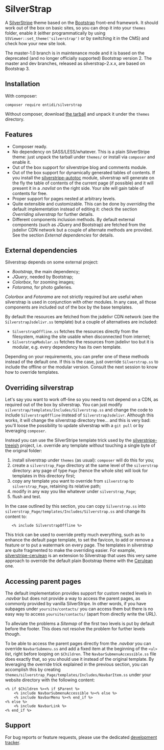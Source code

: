 SilverStrap
===========

A [SilverStripe](http://www.silverstripe.org/) theme based on the
[Bootstrap](http://twitter.github.io/bootstrap/) front-end framework.
It should work out of the box on basic sites, so you can drop it into
your `themes` folder, enable it (either programmatically by using
`SSViewer::set_theme('silverstrap')` or by switching it in the CMS) and
check how your new site look.

The master-1.0 branch is in maintenance mode and it is based on the
deprecated (and no longer officially supported) Bootstrap version 2.
The master and dev branches, released as silverstrap-2.x.x, are based
on Bootstrap 3.

Installation
------------

With composer:

    composer require entidi/silverstrap

Without composer, download [the tarball](https://github.com/ntd/silverstrap/releases)
and unpack it under the `themes` directory.

Features
--------

* Composer ready.
* No dependency on SASS/LESS/whatever. This is a plain SilverStripe
  theme: just unpack the tarball under `themes/` or install via
  `composer` and enable it.
* Out of the box support for silverstripe blog and comments module.
* Out of the box support for dynamically generated tables of contents.
  If you install the [silverstripe-autotoc](http://dev.entidi.com/p/silverstripe-autotoc/)
  module, silverstrap will generate on the fly the table of contents of
  the current page (if possible) and it will present it in a _.navlist_
  on the right side. Your site will gain table of contents for free.
* Proper support for pages nested at arbitrary levels.
* Quite extensible and customizable. This can be done by _overriding_
  the default implementation instead of editing it: check the section
  *Overriding silverstrap* for further details.
* Different components inclusion methods. By default external components
  (such as JQuery and Bootstrap) are fetched from the jsdelivr CDN
  network but a couple of alternate methods are provided. See the
  section *External dependencies* for details.

External dependencies
---------------------

Silverstrap depends on some external project:

* _Bootstrap_, the main dependency;
* _JQuery_, needed by Bootstrap;
* _Colorbox_, for zooming images;
* _Fotorama_, for photo galleries.

_Colorbox_ and _Fotorama_ are not strictly required but are useful when
silverstrap is used in conjunction with other modules. In any case,
all those components are included out of the box by the base templates.

By default the resources are fetched from the jsdelivr CDN network (see
the `SilverstrapJsdelivr.ss` template) but a couple of alternatives are
included:

* `SilverstrapOffline.ss` fetches the resources directly from the
  filesystem, making the site usable when disconnected from internet;
* `SilverstrapModular.ss` fetches the resources from jsdelivr too but it
  is modular, e.g. every dependency has its own template.

Depending on your requirements, you can prefer one of these methods
instead of the default one. If this is the case, just override
`Silverstrap.ss` to include the offline or the modular version. Consult
the next session to know how to override templates.

Overriding silverstrap
----------------------

Let's say you want to work off-line so you need to not depend on a CDN,
as required out of the box by silverstrap. You can just modify
`silverstrap/templates/Includes/Silverstrap.ss` and change the code to
include `SilverstrapOffline` instead of `SilverstrapJsdelivr`. Although
this works, it will change the silverstrap directory tree... and this
is very bad: you'll loose the possibility to update silverstrap with a
`git pull` or by leveraging `composer`.

Instead you can use the SilverStripe template trick used by the
[silverstripe-treeish](http://dev.entidi.com/p/silverstripe-treeish/)
project, i.e. override any template *without* touching a single byte of
the original folder:

1. install silverstrap under `themes` (as usual): `composer` will do
   this for you;
2. create a `silverstrap_Page` directory at the same level of the
   `silverstrap` directory: any page of type `Page` (hence the whole
   site) will look for templates in this directory first;
3. copy any template you want to override from `silverstrap` to
   `silverstrap_Page`, retaining its relative path;
4. modify in any way you like whatever under `silverstrap_Page`;
5. flush and test.

In the case outlined by this section, you can copy `Silverstrap.ss` into
`silverstrap_Page/templates/Includes/Silverstrap.ss` and change its
content to:

       <% include SilverstrapOffline %>

This trick can be used to override pretty much everything, such as to
enhance the default page template, to set the favicon, to add or remove
a feature or to put a watermark on every page. The templates in
silverstrap are quite fragmented to make the overriding easier. For
example, [silverstripe-cerulean](http://dev.entidi.com/p/silverstripe-cerulean/)
is an extension to Silverstrap that uses this very same approach to
override the default plain Bootstrap theme with the
[Cerulean](http://bootswatch.com/cerulean/) one.

Accessing parent pages
----------------------

The default implementation provides support for custom nested levels
in _.navbar_ but does not provide a way to access the parent pages, as
commonly provided by vanilla SilverStripe. In other words, if you have
subpages under `yoursite/contacts/` you can access them but there is no
easy way to access `yoursite/contacts/` (apart from directly write the
URL).

To alleviate the problems a *Sitemap* of the first two levels is put
by default before the footer. This does not resolve the problem for
further levels though.

To be able to access the parent pages directly from the _.navbar_ you
can override `NavbarSubmenu.ss` and add a fixed item at the beginning
of the `<ul>` list, right before looping on `$Children`. The
`NavbarSubmenuAccessible.ss` file does exactly that, so you should use
it instead of the original template. By leveraging the override trick
explained in the previous section, you can accomplish this by creating
`themes/silverstrap_Page/templates/Includes/NavbarItem.ss` under your
website directory with the following content:

    <% if $Children %><% if $Parent %>
        <% include NavbarSubmenuAccessible %><% else %>
        <% include NavbarMenu %><% end_if %>
    <% else %>
        <% include NavbarLink %>
    <% end_if %>

Support
-------

For bug reports or feature requests, please use the dedicated
[development tracker](http://dev.entidi.com/p/silverstrap/).
